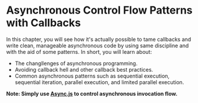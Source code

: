 # Asynchronous Control Flow Patterns with Callbacks

In this chapter, you will see how it's actually possible to tame callbacks and write clean, manageable asynchronous code by using same discipline and with the aid of some patterns.
In short, you will learn about:

- The changllenges of asynchronous programming.
- Avoiding callback hell and other callback best practices.
- Common asynchronous patterns such as sequential execution, sequential iteration, parallel execution, and limited parallel execution.

**Note: Simply use [Async.js](https://www.npmjs.com/package/async) to control asynchronous invocation flow.**